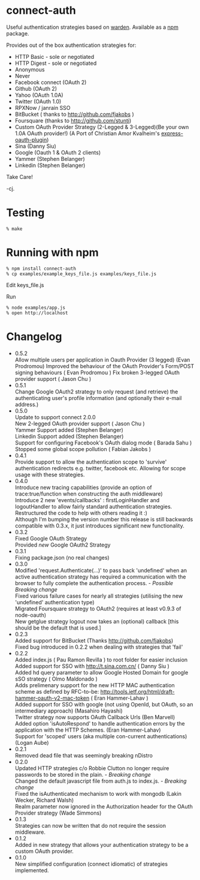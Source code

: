 connect-auth
============

Useful authentication strategies based on [warden]. Available as a [npm] package.

Provides out of the box authentication strategies for:

* HTTP Basic - sole or negotiated
* HTTP Digest - sole or negotiated
* Anonymous
* Never
* Facebook connect (OAuth 2)
* Github (OAuth 2)
* Yahoo (OAuth 1.0A)
* Twitter (OAuth 1.0)
* RPXNow / janrain SSO 
* BitBucket ( thanks to http://github.com/fjakobs )
* Foursquare (thanks to http://github.com/stunti)
* Custom OAuth Provider Strategy (2-Legged & 3-Legged)(Be your own 1.0A OAuth provider!) (A Port of Christian Amor Kvalheim's  [express-oauth-plugin])  
* Sina  (Danny Siu)
* Google (Oauth 1 & OAuth 2 clients)
* Yammer (Stephen Belanger)
* Linkedin (Stephen Belanger)

Take Care!

-cj.


Testing
=======

    % make

Running with npm
=================

    % npm install connect-auth
	% cp examples/example_keys_file.js examples/keys_file.js

Edit keys_file.js

Run

    % node examples/app.js
    % open http://localhost


[warden]: http://github.com/hassox/warden
[npm]: http://github.com/isaacs/npm    
[express-oauth-plugin]: http://github.com/christkv/node-express-oauth-plugin


Changelog
=========
* 0.5.2  
		Allow multiple users per application in Oauth Provider (3 legged) (Evan Prodromou)
		Improved the behaviour of the OAuth Provider's Form/POST signing behaviours ( Evan Prodromou )
		Fix broken 3-legged OAuth provider support ( Jason Chu )
 * 0.5.1  
		Change Google OAuth2 strategy to only request (and retrieve) the authenticating user's profile information (and optionally their e-mail address.)
 * 0.5.0  
		Update to support connect 2.0.0  
		New 2-legged OAuth provider support ( Jason Chu )  
		Yammer Support added (Stephen Belanger)  
		Linkedin Support added (Stephen Belanger)  
		Support for configuring Facebook's OAuth dialog mode ( Barada Sahu )  
		Stopped some global scope pollution ( Fabian Jakobs )  
 * 0.4.1  
		Provide support to allow the authentication scope to 'survive' authentication redirects e.g. twitter, facebook etc. Allowing for scope usage with these strategies.  
 * 0.4.0  
		Introduce new tracing capabilities (provide an option of trace:true/function when constructing the auth middleware)  
		Introduce 2 new 'events/callbacks' : firstLoginHandler and logoutHandler to allow fairly standard authentication strategies.  
		Restructured the code to help with others reading it :)  
		Although I'm bumping the version number this release is still backwards compatible with 0.3.x, it just introduces significant new functionality.  
 * 0.3.2  
		Fixed Google OAuth Strategy  
		Provided *new* Google OAuth2 Strategy  
 * 0.3.1  
		Fixing package.json (no real changes)  
 * 0.3.0  
		Modified 'request.Authenticate(...)' to pass back 'undefined' when an active authentication strategy has required a communication with the browser to fully complete the authentication process.  - *Possible Breaking change*  
		Fixed various failure cases for nearly all strategies (utilising the new 'undefined' authentication type)  
		Migrated Foursquare strategy to OAuth2 (requires at least v0.9.3 of node-oauth)  
		New getglue strategy
		logout now takes an (optional) callback [this should be the default that is used.] 
 * 0.2.3  
    Added support for BitBucket (Thanks http://github.com/fjakobs)  
    Fixed bug introduced in 0.2.2 when dealing with strategies that 'fail'  
 * 0.2.2  
    Added index.js ( Pau Ramon Revilla ) to root folder for easier inclusion  
    Added support for SSO with http://t.sina.com.cn/ ( Danny Siu )  
    Added hd query parameter to allow Google Hosted Domain for google sSO strategy ( Olmo Maldonado )  
		Adds prelimenary support for the new HTTP MAC authentication scheme as defined by RFC-to-be:
		http://tools.ietf.org/html/draft-hammer-oauth-v2-mac-token ( Eran Hammer-Lahav )  
		Added support for SSO with google (not using OpenId, but OAuth, so an intermediary approach) (Masahiro Hayashi)  
		Twitter strategy now supports OAuth Callback Urls (Ben Marvell)  
		Added option 'isAutoRespond' to handle authentication errors by the application with the HTTP Schemes. (Eran Hammer-Lahav)  
		Support for 'scoped' users (aka multiple con-current authentications) (Logan Aube)  
 * 0.2.1  
		Removed dead file that was seemingly breaking nDistro  
 * 0.2.0  
		Updated HTTP strategies c/o Robbie Clutton no longer require passwords to be stored in the plain. - *Breaking change*  
		Changed the default javascript file from auth.js to index.js. - *Breaking change*  
		Fixed the isAuthenticated mechanism to work with mongodb (Lakin Wecker, Richard Walsh)  
		Realm parameter now ignored in the Authorization header for the OAuth Provider strategy (Wade Simmons)  
 * 0.1.3  
		Strategies can now be written that do not require the session middleware.  
 * 0.1.2  
		Added in new strategy that allows your authentication strategy to be a custom OAuth provider.  
 * 0.1.0  
		New simplified configuration (connect idiomatic) of strategies implemented.
